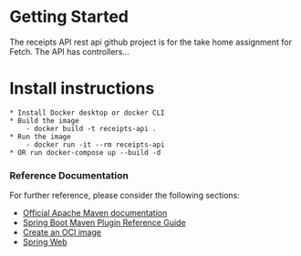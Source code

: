 # Getting Started
The receipts API rest api github project is for the take home assignment for Fetch. The API has controllers...
# Install instructions
    * Install Docker desktop or docker CLI
    * Build the image 
        - docker build -t receipts-api .
    * Run the image 
        - docker run -it --rm receipts-api
    * OR run docker-compose up --build -d

### Reference Documentation
For further reference, please consider the following sections:

* [Official Apache Maven documentation](https://maven.apache.org/guides/index.html)
* [Spring Boot Maven Plugin Reference Guide](https://docs.spring.io/spring-boot/3.4.2/maven-plugin)
* [Create an OCI image](https://docs.spring.io/spring-boot/3.4.2/maven-plugin/build-image.html)
* [Spring Web](https://docs.spring.io/spring-boot/3.4.2/reference/web/servlet.html)